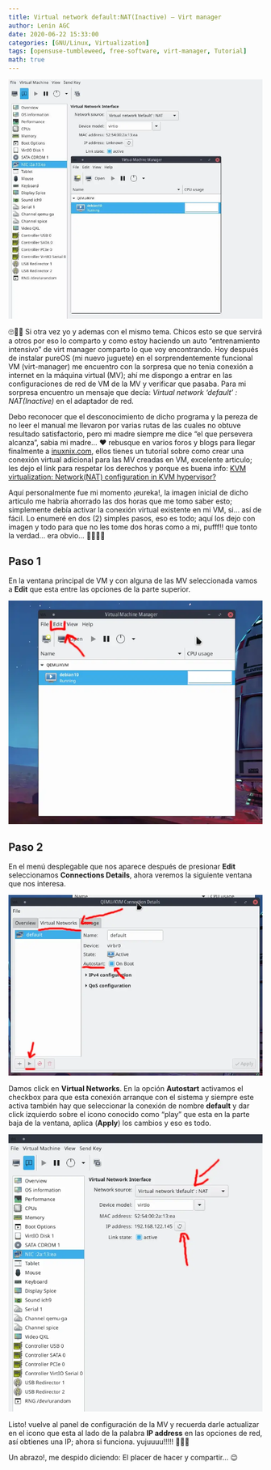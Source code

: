 ```yaml
---
title: Virtual network default:NAT(Inactive) – Virt manager
author: Lenin AGC
date: 2020-06-22 15:33:00
categories: [GNU/Linux, Virtualization]
tags: [opensuse-tumbleweed, free-software, virt-manager, Tutorial]
math: true
---
```


![search program](/assets/img_posts/post3_img0.webp)

🙄🤣🤣 Si otra vez yo y ademas con el mismo tema. Chicos esto se que servirá a otros por eso lo comparto y como estoy haciendo un auto “entrenamiento intensivo” de virt manager comparto lo que voy encontrando. Hoy después de instalar pureOS (mi nuevo juguete) en el sorprendentemente funcional VM (virt-manager) me encuentro con la sorpresa que no tenia conexión a internet en la máquina virtual (MV); ahí me dispongo a entrar en las configuraciones de red de VM de la MV y verificar que pasaba. Para mi sorpresa encuentro un mensaje que decía: _Virtual network ‘default’ : NAT(Inactive)_ en el adaptador de red.

Debo reconocer que el desconocimiento de dicho programa y la pereza de no leer el manual me llevaron por varias rutas de las cuales no obtuve resultado satisfactorio, pero mi madre siempre me dice “el que persevera alcanza”, sabia mi madre… ❤️ rebusque en varios foros y blogs para llegar finalmente a [inuxnix.com](https://www.linuxnix.com), ellos tienes un tutorial sobre como crear una conexión virtual adicional para las MV creadas en VM, excelente articulo; les dejo el link para respetar los derechos y porque es buena info: [KVM virtualization: Network(NAT) configuration in KVM hypervisor?](https://www.linuxnix.com/kvm-virtualization-network-nat-configuration-in-kvm-hypervisor/)

Aquí personalmente fue mi momento ¡eureka!, la imagen inicial de dicho articulo me habría ahorrado las dos horas que me tomo saber esto; simplemente debía activar la conexión virtual existente en mi VM, si… así de fácil. Lo enumeré en dos (2) simples pasos, eso es todo; aquí los dejo con imagen y todo para que no les tome dos horas como a mi, pufff!! que tonto la verdad… era obvio… 🤣🤣🤣🤣

## Paso 1

En la ventana principal de VM y con alguna de las MV seleccionada vamos a **Edit** que esta entre las opciones de la parte superior.

![search program](/assets/img_posts/post3_img1.webp)

## Paso 2

En el menú desplegable que nos aparece después de presionar **Edit** seleccionamos **Connections Details**, ahora veremos la siguiente ventana que nos interesa.

![search program](/assets/img_posts/post3_img2.webp)

Damos click en **Virtual Networks**. En la opción **Autostart** activamos el checkbox para que esta conexión arranque con el sistema y siempre este activa también hay que seleccionar la conexión de nombre **default** y dar click izquierdo sobre el icono conocido como “play” que esta en la parte baja de la ventana, aplica (**Apply**) los cambios y eso es todo.

![search program](/assets/img_posts/post3_img3.webp)

Listo! vuelve al panel de configuración de la MV y recuerda darle actualizar en el icono que esta al lado de la palabra **IP address** en las opciones de red, así obtienes una IP; ahora si funciona. yujuuuu!!!!! 👏👏👏

Un abrazo!, me despido diciendo: El placer de hacer y compartir… 😉
